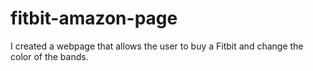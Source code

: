 # fitbit-amazon-page
I created a webpage that allows the user to buy a Fitbit and change the color of the bands. 
